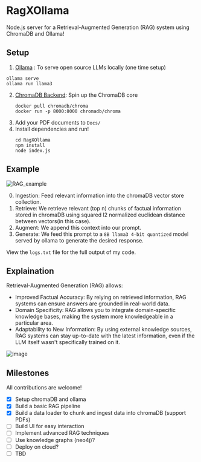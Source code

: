 # RagXOllama
Node.js server for a Retrieval-Augmented Generation (RAG) system using ChromaDB and Ollama!

## Setup
1. [Ollama](https://ollama.com/) : To serve open source LLMs locally (one time setup)
```
ollama serve
ollama run llama3
```
2. [ChromaDB Backend](https://docs.trychroma.com/deployment): Spin up the ChromaDB core
   ```
   docker pull chromadb/chroma
   docker run -p 8000:8000 chromadb/chroma
   ```
3. Add your PDF documents to ```Docs/ ```
4. Install dependencies and run!
   ```
   cd RagXOllama
   npm install
   node index.js
   ```

## Example
![RAG_example](https://github.com/vteam27/RagXOllama/assets/94956831/11031cff-618f-47ad-b6dd-5f5306450526)

0. Ingestion: Feed relevant information into the chromaDB vector store collection.
1. Retrieve: We retrieve relevant (top n) chunks of factual information stored in chromaDB using squared l2 normalized euclidean distance between vectors(in this case).
2. Augment: We append this context into our prompt.
3. Generate: We feed this prompt to a ```8B llama3 4-bit quantized``` model served by ollama to generate the desired response.

View the ```logs.txt``` file for the full output of my code.

## Explaination

Retrieval-Augmented Generation (RAG) allows:
- Improved Factual Accuracy: By relying on retrieved information, RAG systems can ensure answers are grounded in real-world data.
- Domain Specificity: RAG allows you to integrate domain-specific knowledge bases, making the system more knowledgeable in a particular area.
- Adaptability to New Information: By using external knowledge sources, RAG systems can stay up-to-date with the latest information, even if the LLM itself wasn't specifically trained on it.

![image](https://github.com/vteam27/RagXOllama/assets/94956831/146028a4-ef93-4c98-9408-b66f2db697fe)

## Milestones
All contributions are welcome!
- [x] Setup chromaDB and ollama
- [x] Build a basic RAG pipeline
- [x] Build a data loader to chunk and ingest data into chromaDB (support PDFs)
- [ ] Build UI for easy interaction
- [ ] Implement advanced RAG techniques
- [ ] Use knowledge graphs (neo4j)?
- [ ] Deploy on cloud?
- [ ] TBD
